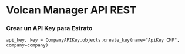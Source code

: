 # Volcan Manager API REST


### Crear un API Key para Estrato
    api_key, key = CompanyAPIKey.objects.create_key(name="ApiKey CMF", company=company)